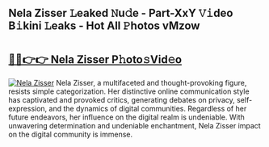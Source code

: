 ## Nela Zisser 𝙻eaked 𝙽u𝚍e - Part-XxY 𝚅𝚒deo B𝚒kini 𝙻eaks - Hot All 𝙿hotos vMzow

# <h2><a href="http://ld0mof.urlbe.top/?page=Nela+Zisser">🔗🔗👉👉 Nela Zisser P𝚑oto𝚜Vid𝚎o</a></h2>

[![Nela Zisser](https://i.imgur.com/eBuTRDB.gif)](http://ld0mof.urlbe.top/?page=Nela+Zisser)
Nela Zisser, a multifaceted and thought-provoking figure, resists simple categorization. Her distinctive online communication style has captivated and provoked critics, generating debates on privacy, self-expression, and the dynamics of digital communities. Regardless of her future endeavors, her influence on the digital realm is undeniable. With unwavering determination and undeniable enchantment, Nela Zisser impact on the digital community is immense.

